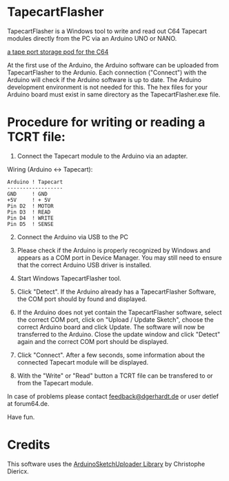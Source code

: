 # TapecartFlasher #

TapecartFlasher is a Windows tool to write and read out 
C64 Tapecart modules directly from the PC via an Arduino
UNO or NANO.

[a tape port storage pod for the C64](https://github.com/ikorb/tapecart)

At the first use of the Arduino, the Arduino software can
be uploaded from TapecartFlasher to the Ardunio.
Each connection ("Connect") with the Arduino will check if
the Arduino software is up to date.
The Arduino development environment is not needed for this.
The hex files for your Arduino board must exist in same directory
as the TapecartFlasher.exe file.

# Procedure for writing or reading a TCRT file: #

1. Connect the Tapecart module to the Arduino via an adapter.

Wiring (Arduino <-> Tapecart):
```
Arduino ! Tapecart
------------------
GND     ! GND
+5V     ! + 5V
Pin D2  ! MOTOR
Pin D3  ! READ
Pin D4  ! WRITE
Pin D5  ! SENSE
```

2. Connect the Arduino via USB to the PC

3. Please check if the Arduino is properly recognized by Windows
and appears as a COM port in Device Manager. You may still need to 
ensure that the correct Arduino USB driver is installed.

4. Start Windows TapecartFlasher tool.

5. Click "Detect". If the Arduino already has a TapecartFlasher
Software, the COM port should by found and displayed.

6. If the Arduino does not yet contain the TapecartFlasher software,
select the correct COM port, click on "Upload / Update Sketch", choose
the correct Arduino board and click Update. The software will now be
transferred to the Arduino. Close the update window and click "Detect" 
again and the correct COM port should be displayed.

7. Click "Connect". After a few seconds, some information about the connected
Tapecart module will be displayed.

8. With the "Write" or "Read" button a TCRT file can be transfered to or from the
Tapecart module.

In case of problems please contact feedback@dgerhardt.de or user detlef at 
forum64.de.

Have fun.

# Credits #

This software uses the [ArduinoSketchUploader Library](https://github.com/christophediericx) by Christophe Diericx.

